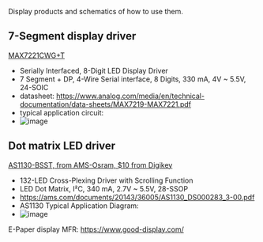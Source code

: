 Display products and schematics of how to use them.

## 7-Segment display driver
[MAX7221CWG+T](https://www.digikey.com/en/products/detail/analog-devices-inc-maxim-integrated/MAX7221CWG-T/1514719)
- Serially Interfaced, 8-Digit LED Display Driver
- 7 Segment + DP, 4-Wire Serial interface, 8 Digits, 330 mA, 4V ~ 5.5V, 24-SOIC
- datasheet: https://www.analog.com/media/en/technical-documentation/data-sheets/MAX7219-MAX7221.pdf
- typical application circuit:
- ![image](https://github.com/nmi246/electronics/assets/42329930/fb555a8d-5016-4d43-9df2-abf050234175)

	
## Dot matrix LED driver
[AS1130-BSST, from AMS-Osram, $10 from Digikey](https://www.digikey.com/en/products/detail/ams-osram/AS1130-BSST/2812909)
- 132-LED Cross-Plexing Driver with Scrolling Function
- LED Dot Matrix, I²C, 340 mA, 2.7V ~ 5.5V, 28-SSOP
- https://ams.com/documents/20143/36005/AS1130_DS000283_3-00.pdf
- AS1130 Typical Application Diagram:
- ![image](https://github.com/nmi246/electronics/assets/42329930/07541cae-eca5-4997-9d50-ca193a443395)

E-Paper display MFR: https://www.good-display.com/

